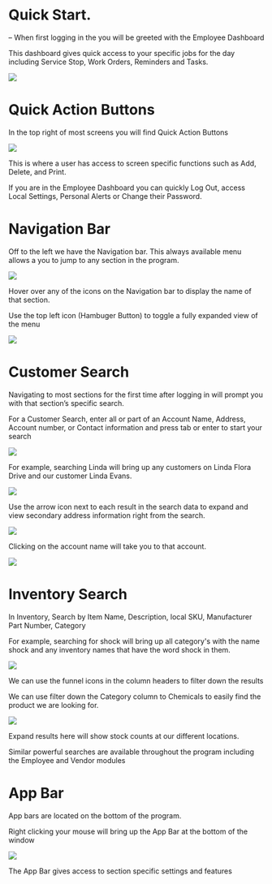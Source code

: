 # Quick Start.

– When first logging in the you will be greeted with the Employee Dashboard

This dashboard gives quick access to your specific jobs for the day including Service Stop, Work Orders, Reminders and Tasks.

![](https://cdn.realsgii2.dev/wise-software-docs/image_1.f5f50bdf.png)

# Quick Action Buttons

In the top right of most screens you will find Quick Action Buttons

![](https://cdn.realsgii2.dev/wise-software-docs/image_2.7ee4c60a.png)

This is where a user has access to screen specific functions such as Add, Delete, and Print.

If you are in the Employee Dashboard you can quickly Log Out, access Local Settings, Personal Alerts or Change their Password.

# Navigation Bar

Off to the left we have the Navigation bar. This always available menu allows a you to jump to any section in the program.

![](https://cdn.realsgii2.dev/wise-software-docs/image_3.dc5c4c19.png)

Hover over any of the icons on the Navigation bar to display the name of that section.

Use the top left icon (Hambuger Button) to toggle a fully expanded view of the menu

![](https://cdn.realsgii2.dev/wise-software-docs/image_4.df965977.png)

# Customer Search

Navigating to most sections for the first time after logging in will prompt you with that section’s specific search.

For a Customer Search, enter all or part of an Account Name, Address, Account number, or Contact information and press tab or enter to start your search

![](https://cdn.realsgii2.dev/wise-software-docs/image_5.36364080.png)

For example, searching Linda will bring up any customers on Linda Flora Drive and our customer Linda Evans.

![](https://cdn.realsgii2.dev/wise-software-docs/image_6.b7649edb.png)

Use the arrow icon next to each result in the search data to expand and view secondary address information right from the search.

![](https://cdn.realsgii2.dev/wise-software-docs/image_7.3f41604b.png)

Clicking on the account name will take you to that account.

![](https://cdn.realsgii2.dev/wise-software-docs/image_8.ed4b1231.png)

# Inventory Search

In Inventory, Search by Item Name, Description, local SKU, Manufacturer Part Number, Category

For example, searching for shock will bring up all category's with the name shock and any inventory names that have the word shock in them.

![](https://cdn.realsgii2.dev/wise-software-docs/image_9.40d2070d.png)

We can use the funnel icons in the column headers to filter down the results

We can use filter down the Category column to Chemicals to easily find the product we are looking for.

![](https://cdn.realsgii2.dev/wise-software-docs/image_10.0c54278f.png)

Expand results here will show stock counts at our different locations.

Similar powerful searches are available throughout the program including the Employee and Vendor modules

# App Bar

App bars are located on the bottom of the program.

Right clicking your mouse will bring up the App Bar at the bottom of the window

![](https://cdn.realsgii2.dev/wise-software-docs/image_11.9e3b874f.png)

The App Bar gives access to section specific settings and features
